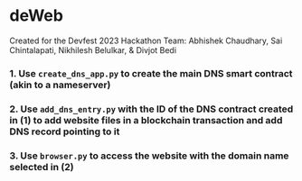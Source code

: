 # deWeb

Created for the Devfest 2023 Hackathon
Team: Abhishek Chaudhary, Sai Chintalapati, Nikhilesh Belulkar, & Divjot Bedi

### 1. Use `create_dns_app.py` to create the main DNS smart contract (akin to a nameserver)
### 2. Use `add_dns_entry.py` with the ID of the DNS contract created in (1) to add website files in a blockchain transaction and add DNS record pointing to it
### 3. Use `browser.py` to access the website with the domain name selected in (2)
